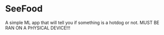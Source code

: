 # SeeFood
A simple ML app that will tell you if something is a hotdog or not.
MUST BE RAN ON A PHYSICAL DEVICE!!!
